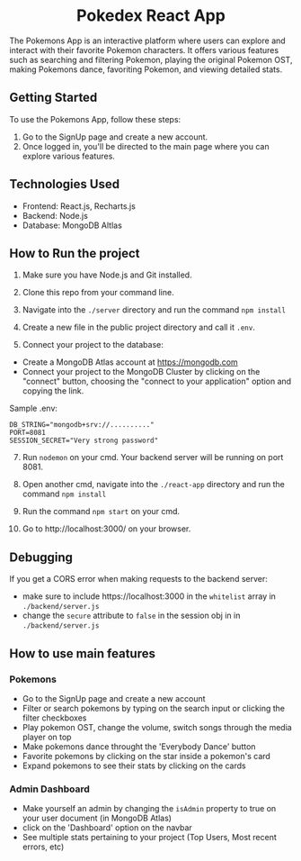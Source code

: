 <h1 align="center">Pokedex React App</h1>
The Pokemons App is an interactive platform where users can explore and interact with their favorite Pokemon characters. It offers various features such as searching and filtering Pokemon, playing the original Pokemon OST, making Pokemons dance, favoriting Pokemon, and viewing detailed stats.

## Getting Started
To use the Pokemons App, follow these steps:

  1. Go to the SignUp page and create a new account.
  2. Once logged in, you'll be directed to the main page where you can explore various features.

## Technologies Used
- Frontend: React.js, Recharts.js
- Backend: Node.js
- Database: MongoDB Altlas


## How to Run the project

1. Make sure you have Node.js and Git installed.

2. Clone this repo from your command line.

3. Navigate into the `./server` directory and run the command `npm install`

4. Create a new file in the public project directory and call it `.env`. 

5. Connect your project to the database:
- Create a MongoDB Atlas account at https://mongodb.com
- Connect your project to the MongoDB Cluster by clicking on the "connect" button, choosing the "connect to your application" option and copying the link.

Sample .env:

```
DB_STRING="mongodb+srv://.........."
PORT=8081
SESSION_SECRET="Very strong password"
```

7. Run `nodemon` on your cmd. Your backend server will be running on port 8081.

8. Open another cmd, navigate into the `./react-app` directory and run the command `npm install`

9. Run the command `npm start` on your cmd.

10. Go to http://localhost:3000/ on your browser.

## Debugging
If you get a CORS error when making requests to the backend server:
- make sure to include https://localhost:3000 in the `whitelist` array in `./backend/server.js`
- change the `secure` attribute to `false` in the session obj in in `./backend/server.js`


## How to use main features

### Pokemons
- Go to the SignUp page and create a new account
- Filter or search pokemons by typing on the search input or clicking the filter checkboxes
- Play pokemon OST, change the volume, switch songs through the media player on top
- Make pokemons dance throught the 'Everybody Dance' button
- Favorite pokemons by clicking on the star inside a pokemon's card
- Expand pokemons to see their stats by clicking on the cards

### Admin Dashboard
- Make yourself an admin by changing the `isAdmin` property to true on your user document (in MongoDB Atlas)
- click on the 'Dashboard' option on the navbar
- See multiple stats pertaining to your project (Top Users, Most recent errors, etc)



